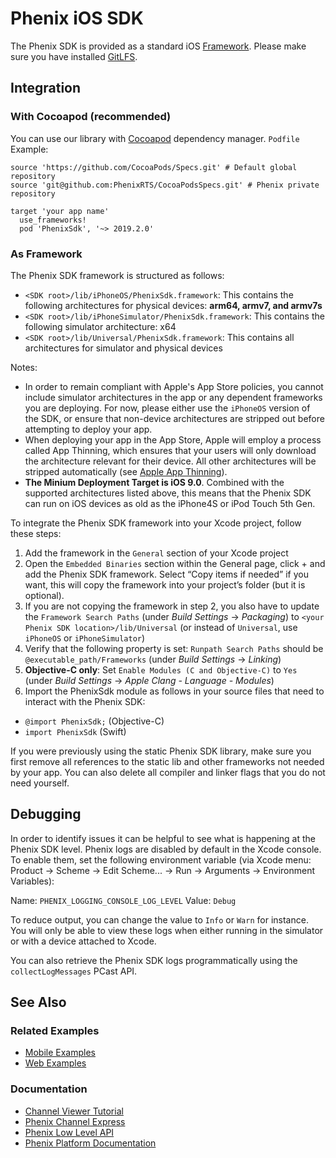 # Phenix iOS SDK
The Phenix SDK is provided as a standard iOS [Framework](https://developer.apple.com/library/archive/technotes/tn2435/_index.html).
Please make sure you have installed [GitLFS](https://git-lfs.github.com/).
## Integration
### With Cocoapod (recommended)
You can use our library with [Cocoapod](https://cocoapods.org/) dependency manager.
`Podfile` Example:
```
source 'https://github.com/CocoaPods/Specs.git' # Default global repository
source 'git@github.com:PhenixRTS/CocoaPodsSpecs.git' # Phenix private repository

target 'your app name'
  use_frameworks!
  pod 'PhenixSdk', '~> 2019.2.0'
```

### As Framework
The Phenix SDK framework is structured as follows:
* `<SDK root>/lib/iPhoneOS/PhenixSdk.framework`: This contains the following architectures for physical devices: **arm64, armv7, and armv7s**
* `<SDK root>/lib/iPhoneSimulator/PhenixSdk.framework`: This contains the following simulator architecture: x64
* `<SDK root>/lib/Universal/PhenixSdk.framework`: This contains all architectures for simulator and physical devices

Notes:
* In order to remain compliant with Apple's App Store policies, you cannot include simulator architectures in the app or any dependent frameworks you are deploying. For now, please either use the `iPhoneOS` version of the SDK, or ensure that non-device architectures are stripped out before attempting to deploy your app.
* When deploying your app in the App Store, Apple will employ a process called App Thinning, which ensures that your users will only download the architecture relevant for their device. All other architectures will be stripped automatically (see [Apple App Thinning](https://help.apple.com/xcode/mac/current/#/devbbdc5ce4f)).
* **The Minium Deployment Target is iOS 9.0**. Combined with the supported architectures listed above, this means that the Phenix SDK can run on iOS devices as old as the iPhone4S or iPod Touch 5th Gen.

To integrate the Phenix SDK framework into your Xcode project, follow these steps:

1. Add the framework in the `General` section of your Xcode project
2. Open the `Embedded Binaries` section within the General page, click + and add the Phenix SDK framework. Select “Copy items if needed” if you want, this will copy the framework into your project’s folder (but it is optional).
3. If you are not copying the framework in step 2, you also have to update the `Framework Search Paths` (under *Build Settings* -> *Packaging*) to `<your Phenix SDK location>/lib/Universal` (or instead of `Universal`, use `iPhoneOS` or `iPhoneSimulator`)
4. Verify that the following property is set: `Runpath Search Paths` should be `@executable_path/Frameworks` (under *Build Settings* -> *Linking*)
5. **Objective-C only**: Set `Enable Modules (C and Objective-C)` to `Yes` (under *Build Settings* -> *Apple Clang - Language - Modules*)
6. Import the PhenixSdk module as follows in your source files that need to interact with the Phenix SDK:
  * `@import PhenixSdk;` (Objective-C)
  * `import PhenixSdk` (Swift)

If you were previously using the static Phenix SDK library, make sure you first remove all references to the static lib and other frameworks not needed by your app. You can also delete all compiler and linker flags that you do not need yourself.

## Debugging
In order to identify issues it can be helpful to see what is happening at the Phenix SDK level. Phenix logs are disabled by default in the Xcode console. To enable them, set the following environment variable (via Xcode menu: Product -> Scheme -> Edit Scheme... -> Run -> Arguments -> Environment Variables):

Name: `PHENIX_LOGGING_CONSOLE_LOG_LEVEL`
Value: `Debug`

To reduce output, you can change the value to `Info` or `Warn` for instance. You will only be able to view these logs when either running in the simulator or with a device attached to Xcode.

You can also retrieve the Phenix SDK logs programmatically using the `collectLogMessages` PCast API.

## See Also
### Related Examples
* [Mobile Examples](https://github.com/PhenixRTS/MobileExamples)
* [Web Examples](https://github.com/PhenixRTS/WebExamples)
### Documentation
* [Channel Viewer Tutorial](https://phenixrts.com/docs/ios/#view-a-channel)
* [Phenix Channel Express](https://phenixrts.com/docs/ios/#channel-express)
* [Phenix Low Level API](https://phenixrts.com/docs/ios/low-level/)
* [Phenix Platform Documentation](http://phenixrts.com/docs/)
